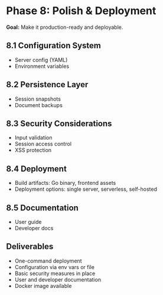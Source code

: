 # Phase 8: Polish & Deployment

**Goal:** Make it production-ready and deployable.

## 8.1 Configuration System
- Server config (YAML)
- Environment variables

## 8.2 Persistence Layer
- Session snapshots
- Document backups

## 8.3 Security Considerations
- Input validation
- Session access control
- XSS protection

## 8.4 Deployment
- Build artifacts: Go binary, frontend assets
- Deployment options: single server, serverless, self-hosted

## 8.5 Documentation
- User guide
- Developer docs

## Deliverables
- One-command deployment
- Configuration via env vars or file
- Basic security measures in place
- User and developer documentation
- Docker image available

